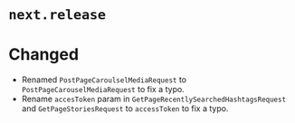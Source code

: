 # `next.release`

# Changed

- Renamed `PostPageCaroulselMediaRequest` to `PostPageCarouselMediaRequest` to fix a typo.
- Rename `accesToken` param in `GetPageRecentlySearchedHashtagsRequest` and `GetPageStoriesRequest` to `accessToken` to fix a typo.